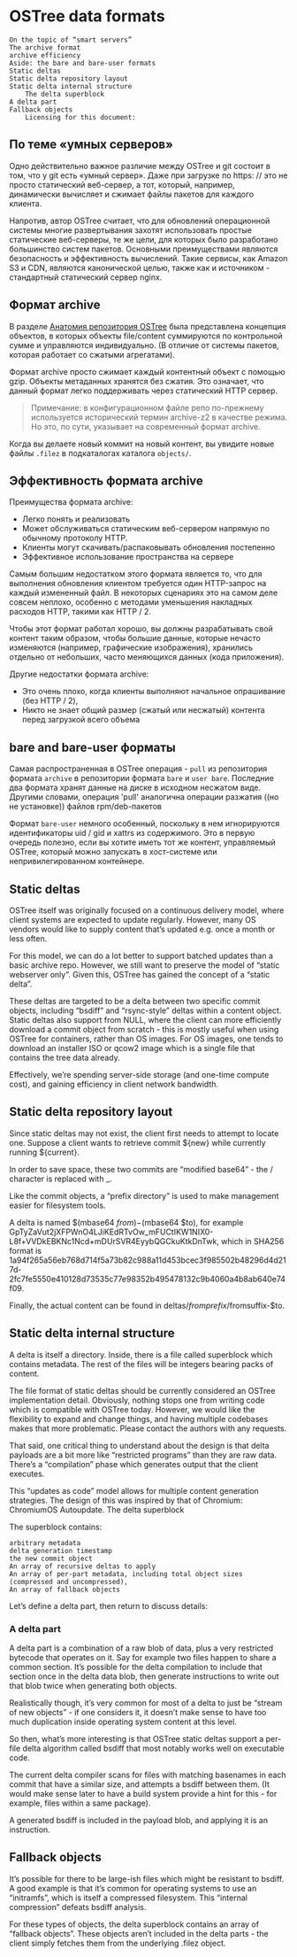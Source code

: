 # OSTree data formats

    On the topic of “smart servers”
    The archive format
    archive efficiency
    Aside: the bare and bare-user formats
    Static deltas
    Static delta repository layout
    Static delta internal structure
        The delta superblock
    A delta part
    Fallback objects
        Licensing for this document:

## По теме «умных серверов»

Одно действительно важное различие между OSTree и git состоит в том, что у git есть «умный сервер». Даже при загрузке по https: // это не просто статический веб-сервер, а тот, который, например, динамически вычисляет и сжимает файлы пакетов для каждого клиента.

Напротив, автор OSTree считает, что для обновлений операционной системы многие развертывания захотят использовать простые статические веб-серверы, те же цели, для которых было разработано большинство систем пакетов. Основными преимуществами являются безопасность и эффективность вычислений. Такие сервисы, как Amazon S3 и CDN, являются канонической целью, 
также как и источником - стандартный статический сервер nginx. 

## Формат archive

В разделе [Анатомия репозитория OSTree](anatomy.md)  была представлена ​​концепция объектов, в которых объекты file/content суммируются по контрольной сумме и управляются индивидуально. (В отличие от системы пакетов, которая работает со сжатыми агрегатами).

Формат archive просто сжимает каждый контентный объект с помощью gzip. 
Объекты метаданных хранятся без сжатия. 
Это означает, что данный формат легко поддерживать через статический HTTP сервер. 
> Примечание: в конфигурационном файле репо по-прежнему используется исторический термин archive-z2 в качестве режима. Но это, по сути, указывает на современный формат archive.

Когда вы делаете новый коммит на новый контент, вы увидите новые файлы `.filez` в  подкаталогах каталога `objects/`.

## Эффективность формата archive

Преимущества формата archive:

- Легко понять и реализовать
- Может обслуживаться статическим веб-сервером напрямую по обычному протоколу HTTP.
- Клиенты могут скачивать/распаковывать обновления постепенно
- Эффективное использование пространства на сервере

Самым большим недостатком этого формата является то, что для выполнения обновления клиентом требуется один HTTP-запрос на каждый измененный файл. 
В некоторых сценариях это на самом деле совсем неплохо, особенно с методами уменьшения накладных расходов HTTP, такими как HTTP / 2.

Чтобы этот формат работал хорошо, вы должны разрабатывать свой контент таким образом, чтобы большие данные, 
которые нечасто изменяются (например, графические изображения), хранились отдельно от небольших, 
часто меняющихся данных (кода приложения).

Другие недостатки формата archive:

- Это очень плохо, когда клиенты выполняют начальное опрашивание (без HTTP / 2),
- Никто не знает общий размер (сжатый или несжатый) контента перед загрузкой всего объема


## bare and bare-user форматы

Самая распространенная в OSTree операция - `pull` из репозитория формата `archive` в репозитории формата `bare` и `user bare`. 
Последние два формата хранят данные на диске в исходном несжатом виде.
Другими словами, операция 'pull'  аналогична операции разжатия ((но не установке)) файлов rpm/deb-пакетов

Формат `bare-user`  немного особенный, поскольку в нем игнорируются идентификаторы uid / gid и xattrs из содержимого. 
Это в первую очередь полезно, если вы хотите иметь тот же контент, управляемый OSTree, который можно запускать в хост-системе или непривилегированном контейнере. 

## Static deltas

OSTree itself was originally focused on a continuous delivery model, where client systems are expected to update regularly. However, many OS vendors would like to supply content that’s updated e.g. once a month or less often.

For this model, we can do a lot better to support batched updates than a basic archive repo. However, we still want to preserve the model of “static webserver only”. Given this, OSTree has gained the concept of a “static delta”.

These deltas are targeted to be a delta between two specific commit objects, including “bsdiff” and “rsync-style” deltas within a content object. Static deltas also support from NULL, where the client can more efficiently download a commit object from scratch - this is mostly useful when using OSTree for containers, rather than OS images. For OS images, one tends to download an installer ISO or qcow2 image which is a single file that contains the tree data already.

Effectively, we’re spending server-side storage (and one-time compute cost), and gaining efficiency in client network bandwidth.

## Static delta repository layout

Since static deltas may not exist, the client first needs to attempt to locate one. Suppose a client wants to retrieve commit ${new} while currently running ${current}.

In order to save space, these two commits are “modified base64” - the / character is replaced with _.

Like the commit objects, a “prefix directory” is used to make management easier for filesystem tools.

A delta is named $(mbase64 $from)-$(mbase64 $to), for example GpTyZaVut2jXFPWnO4LJiKEdRTvOw_mFUCtIKW1NIX0-L8f+VVDkEBKNc1Ncd+mDUrSVR4EyybQGCkuKtkDnTwk, which in SHA256 format is 1a94f265a56eb768d714f5a73b82c988a11d453bcec3f985502b48296d4d217d-2fc7fe5550e410128d73535c77e98352b495478132c9b4060a4b8ab640e74f09.

Finally, the actual content can be found in deltas/$fromprefix/$fromsuffix-$to.

## Static delta internal structure

A delta is itself a directory. Inside, there is a file called superblock which contains metadata. The rest of the files will be integers bearing packs of content.

The file format of static deltas should be currently considered an OSTree implementation detail. Obviously, nothing stops one from writing code which is compatible with OSTree today. However, we would like the flexibility to expand and change things, and having multiple codebases makes that more problematic. Please contact the authors with any requests.

That said, one critical thing to understand about the design is that delta payloads are a bit more like “restricted programs” than they are raw data. There’s a “compilation” phase which generates output that the client executes.

This “updates as code” model allows for multiple content generation strategies. The design of this was inspired by that of Chromium: ChromiumOS Autoupdate.
The delta superblock

The superblock contains:

    arbitrary metadata
    delta generation timestamp
    the new commit object
    An array of recursive deltas to apply
    An array of per-part metadata, including total object sizes (compressed and uncompressed),
    An array of fallback objects

Let’s define a delta part, then return to discuss details:

### A delta part

A delta part is a combination of a raw blob of data, plus a very restricted bytecode that operates on it. Say for example two files happen to share a common section. It’s possible for the delta compilation to include that section once in the delta data blob, then generate instructions to write out that blob twice when generating both objects.

Realistically though, it’s very common for most of a delta to just be “stream of new objects” - if one considers it, it doesn’t make sense to have too much duplication inside operating system content at this level.

So then, what’s more interesting is that OSTree static deltas support a per-file delta algorithm called bsdiff that most notably works well on executable code.

The current delta compiler scans for files with matching basenames in each commit that have a similar size, and attempts a bsdiff between them. (It would make sense later to have a build system provide a hint for this - for example, files within a same package).

A generated bsdiff is included in the payload blob, and applying it is an instruction.

## Fallback objects

It’s possible for there to be large-ish files which might be resistant to bsdiff. A good example is that it’s common for operating systems to use an “initramfs”, which is itself a compressed filesystem. This “internal compression” defeats bsdiff analysis.

For these types of objects, the delta superblock contains an array of “fallback objects”. These objects aren’t included in the delta parts - the client simply fetches them from the underlying .filez object.
